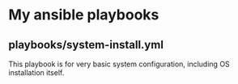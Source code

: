 # My ansible playbooks

## playbooks/system-install.yml
This playbook is for very basic system configuration, including OS installation itself.
